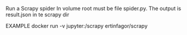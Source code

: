 
Run a Scrapy spider
In volume root must be file spider.py.
The output is result.json in te scrapy dir

EXAMPLE
docker run -v jupyter:/scrapy ertinfagor/scrapy
